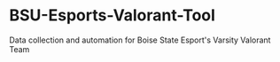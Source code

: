 # BSU-Esports-Valorant-Tool
Data collection and automation for Boise State Esport's Varsity Valorant Team 
